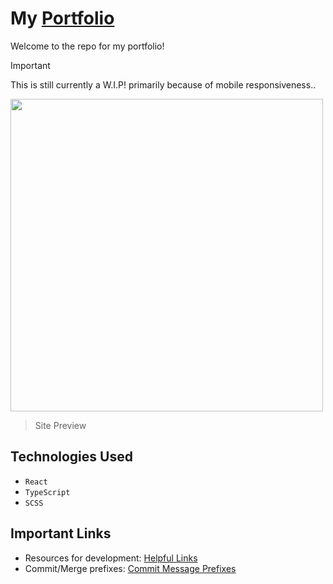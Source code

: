 # My [Portfolio](https://carsonsgit.github.io/)

Welcome to the repo for my portfolio!

> [!IMPORTANT]
> This is still currently a W.I.P! primarily because of mobile responsiveness..

<img src="https://github.com/user-attachments/assets/d38451ae-dc70-4290-af6d-c597b94f99e5" width="500"/>

> Site Preview

## Technologies Used

- `React`
- `TypeScript`
- `SCSS`

## Important Links

- Resources for development: [Helpful Links](https://github.com/carsonSgit/carsonsgit.github.io/issues/9)
- Commit/Merge prefixes: [Commit Message Prefixes](https://github.com/carsonSgit/carsonsgit.github.io/issues/14)
